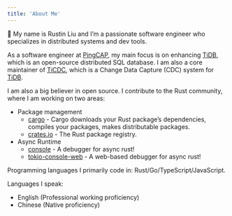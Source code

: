 ```yaml
---
title: 'About Me'
---
```


👋 My name is Rustin Liu and I’m a passionate software engineer who specializes in distributed systems and dev tools.

As a software engineer at [PingCAP], my main focus is on enhancing [TiDB], which is an open-source distributed SQL database. I am also a core maintainer of [TiCDC], which is a Change Data Capture (CDC) system for [TiDB].

I am also a big believer in open source. I contribute to the Rust community, where I am working on two areas:

- Package management
  - [cargo] - Cargo downloads your Rust package’s dependencies, compiles your packages, makes distributable packages.
  - [crates.io] - The Rust package registry.
- Async Runtime
  - [console] - A debugger for async rust!
  - [tokio-console-web] - A web-based debugger for async rust!

Programming languages I primarily code in: Rust/Go/TypeScript/JavaScript.

Languages I speak:

- English (Professional working proficiency)
- Chinese (Native proficiency)

[PingCAP]: https://www.pingcap.com/
[TiDB]: https://github.com/pingcap/tidb
[TiCDC]: https://github.com/pingcap/tiflow
[cargo]: https://github.com/rust-lang/cargo
[console]: https://github.com/tokio-rs/console
[tokio-console-web]: https://github.com/Rustin170506/tokio-console-web
[crates.io]: https://github.com/rust-lang/crates.io
[submit a new issue]: https://github.com/Rustin170506/Rustin170506/issues/new

